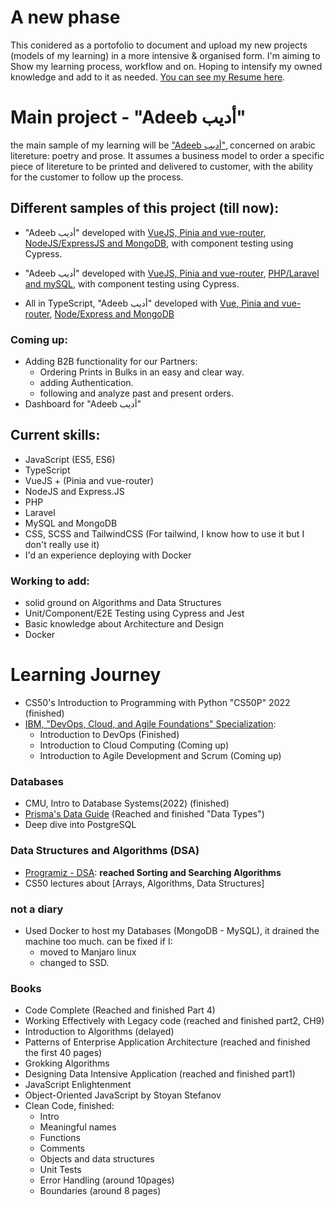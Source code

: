 # A new phase

This conidered as a portofolio to document and upload my new projects (models of
my learning) in a more intensive & organised form. I'm aiming to Show my
learning process, workflow and on. Hoping to intensify my owned knowledge and
add to it as needed.
[You can see my Resume here](https://github.com/M-Shrief/M-Shrief/blob/main/mohamed-resume.pdf 'check Resume').

# Main project - "Adeeb أديب"

the main sample of my learning will be
["Adeeb أديب"](https://github.com/M-Shrief/M-Shrief/tree/main/adeeb_overview 'check a preview here to download'),
concerned on arabic litereture: poetry and prose. It assumes a business model to
order a specific piece of litereture to be printed and delivered to customer,
with the ability for the customer to follow up the process.

## Different samples of this project (till now):

- "Adeeb أديب" developed with
  [VueJS, Pinia and vue-router](https://github.com/M-Shrief/Adeeb_VueJS_Node-Express 'github repository for the Front-End'),
  [NodeJS/ExpressJS and MongoDB](https://github.com/M-Shrief/Adeeb_NodeJs 'github repository for the Back-End'),
  with component testing using Cypress.

- "Adeeb أديب" developed with
  [VueJS, Pinia and vue-router](https://github.com/M-Shrief/Adeeb_VueJS_Laravel 'github repository for the Front-End'),
  [PHP/Laravel and mySQL](https://github.com/M-Shrief/Adeeb_Laravel 'github repository for the Back-End'),
  with component testing using Cypress.

- All in TypeScript, "Adeeb أديب" developed with
  [Vue, Pinia and vue-router](https://github.com/M-Shrief/Adeeb_Vue_TS 'github repository for the FrontEnd'),
  [Node/Express and MongoDB](https://github.com/M-Shrief/Adeeb_NodeTS 'github repository for the BackEnd')

### Coming up:

- Adding B2B functionality for our Partners:
  - Ordering Prints in Bulks in an easy and clear way.
  - adding Authentication.
  - following and analyze past and present orders.
- Dashboard for "Adeeb أديب"

## Current skills:

- JavaScript (ES5, ES6)
- TypeScript
- VueJS + (Pinia and vue-router)
- NodeJS and Express.JS
- PHP
- Laravel
- MySQL and MongoDB
- CSS, SCSS and TailwindCSS (For tailwind, I know how to use it but I don't
  really use it)
- I'd an experience deploying with Docker

### Working to add:

- solid ground on Algorithms and Data Structures
- Unit/Component/E2E Testing using Cypress and Jest
- Basic knowledge about Architecture and Design
- Docker

# Learning Journey

- CS50's Introduction to Programming with Python "CS50P" 2022 (finished)
- [IBM, "DevOps, Cloud, and Agile Foundations" Specialization](https://www.coursera.org/specializations/devops-cloud-and-agile-foundations#courses 'Check on Coursera'):
  - Introduction to DevOps (Finished)
  - Introduction to Cloud Computing (Coming up)
  - Introduction to Agile Development and Scrum (Coming up)

### Databases

- CMU, Intro to Database Systems(2022) (finished)
- [Prisma's Data Guide](https://www.prisma.io/dataguide) (Reached and finished
  "Data Types")
- Deep dive into PostgreSQL

### Data Structures and Algorithms (DSA)

- [Programiz - DSA](https://www.programiz.com/dsa): **reached Sorting and
  Searching Algorithms**
- CS50 lectures about [Arrays, Algorithms, Data Structures]

### not a diary

- Used Docker to host my Databases (MongoDB - MySQL), it drained the machine too
  much. can be fixed if I:
  - moved to Manjaro linux
  - changed to SSD.

### Books

- Code Complete (Reached and finished Part 4)
- Working Effectively with Legacy code (reached and finished part2, CH9)
- Introduction to Algorithms (delayed)
- Patterns of Enterprise Application Architecture (reached and finished the
  first 40 pages)
- Grokking Algorithms
- Designing Data Intensive Application (reached and finished part1)
- JavaScript Enlightenment
- Object-Oriented JavaScript by Stoyan Stefanov
- Clean Code, finished:
  - Intro
  - Meaningful names
  - Functions
  - Comments
  - Objects and data structures
  - Unit Tests
  - Error Handling (around 10pages)
  - Boundaries (around 8 pages)
